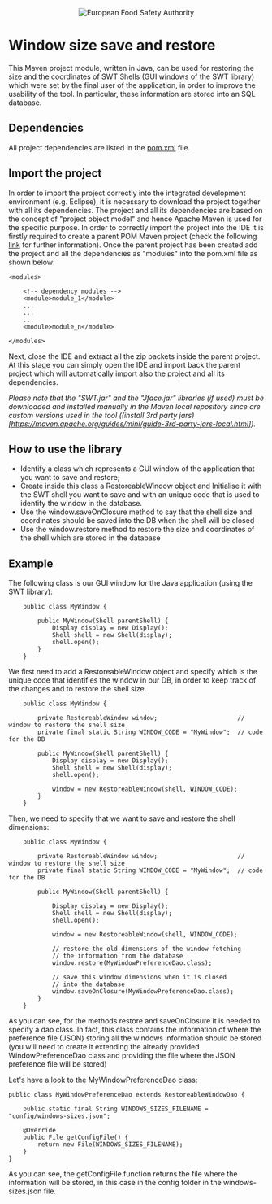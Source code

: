 <p align="center">
	<img src="http://www.efsa.europa.eu/profiles/efsa/themes/responsive_efsa/logo.png" alt="European Food Safety Authority"/>
</p>

# Window size save and restore
This Maven project module, written in Java, can be used for restoring the size and the coordinates of SWT Shells (GUI windows of the SWT library) which were set by the final user of the application, in order to improve the usability of the tool.
In particular, these information are stored into an SQL database.

## Dependencies
All project dependencies are listed in the [pom.xml](pom.xml) file.

## Import the project
In order to import the project correctly into the integrated development environment (e.g. Eclipse), it is necessary to download the project together with all its dependencies.
The project and all its dependencies are based on the concept of "project object model" and hence Apache Maven is used for the specific purpose.
In order to correctly import the project into the IDE it is firstly required to create a parent POM Maven project (check the following [link](https://maven.apache.org/guides/introduction/introduction-to-the-pom.html) for further information). 
Once the parent project has been created add the project and all the dependencies as "modules" into the pom.xml file as shown below: 

	<modules>

		<!-- dependency modules -->
		<module>module_1</module>
		...
		...
		...
		<module>module_n</module>
		
	</modules>
	
Next, close the IDE and extract all the zip packets inside the parent project.
At this stage you can simply open the IDE and import back the parent project which will automatically import also the project and all its dependencies.

_Please note that the "SWT.jar" and the "Jface.jar" libraries (if used) must be downloaded and installed manually in the Maven local repository since are custom versions used in the tool ((install 3rd party jars)[https://maven.apache.org/guides/mini/guide-3rd-party-jars-local.html])._

## How to use the library
* Identify a class which represents a GUI window of the application that you want to save and restore;
* Create inside this class a RestoreableWindow object and Initialise it with the SWT shell you want to save and with an unique code that is used to identify the window in the database.
* Use the window.saveOnClosure method to say that the shell size and coordinates should be saved into the DB when the shell will be closed
* Use the window.restore method to restore the size and coordinates of the shell which are stored in the database

## Example

The following class is our GUI window for the Java application (using the SWT library):

		public class MyWindow {
		
			public MyWindow(Shell parentShell) {
				Display display = new Display();
				Shell shell = new Shell(display);
				shell.open();
			}	
		}
		
We first need to add a RestoreableWindow object and specify which is the unique code that identifies the window in our DB, in order to keep track of the changes and to restore the shell size.

		public class MyWindow {
		
			private RestoreableWindow window;                      // window to restore the shell size
			private final static String WINDOW_CODE = "MyWindow";  // code for the DB
			
			public MyWindow(Shell parentShell) {
				Display display = new Display();
				Shell shell = new Shell(display);
				shell.open();
				
				window = new RestoreableWindow(shell, WINDOW_CODE);
			}
		}
		
Then, we need to specify that we want to save and restore the shell dimensions:

		public class MyWindow {
		
			private RestoreableWindow window;                      // window to restore the shell size
			private final static String WINDOW_CODE = "MyWindow";  // code for the DB
			
			public MyWindow(Shell parentShell) {
			
				Display display = new Display();
				Shell shell = new Shell(display);
				shell.open();
				
				window = new RestoreableWindow(shell, WINDOW_CODE);
				
				// restore the old dimensions of the window fetching
				// the information from the database
				window.restore(MyWindowPreferenceDao.class);
				
				// save this window dimensions when it is closed
				// into the database
				window.saveOnClosure(MyWindowPreferenceDao.class);
			}
		}

As you can see, for the methods restore and saveOnClosure it is needed to specify a dao class. In fact, this class contains the information of where the
preference file (JSON) storing all the windows information should be stored (you will need to create it extending the already provided WindowPreferenceDao class 
and providing the file where the JSON preference file will be stored)

Let's have a look to the MyWindowPreferenceDao class:

	public class MyWindowPreferenceDao extends RestoreableWindowDao {

		public static final String WINDOWS_SIZES_FILENAME = "config/windows-sizes.json";
		
		@Override
		public File getConfigFile() {
			return new File(WINDOWS_SIZES_FILENAME);
		}
	}

As you can see, the getConfigFile function returns the file where the information will be stored, in this case in the config folder in the windows-sizes.json file.
